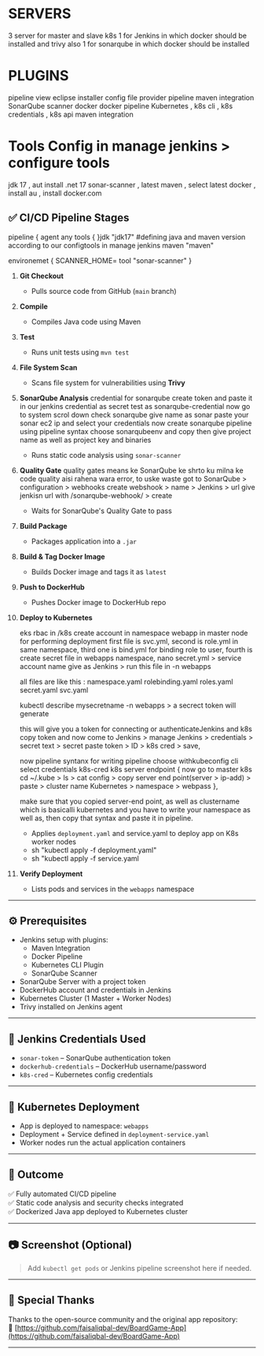 
# SERVERS
3 server for master and slave k8s 
1 for Jenkins in which docker should be installed and trivy also
1 for sonarqube in which docker should be installed 

# PLUGINS 
pipeline view
eclipse installer 
config file provider
pipeline maven integration
SonarQube scanner
docker
docker pipeline
Kubernetes , k8s cli , k8s credentials , k8s api
maven integration

# Tools Config in manage jenkins > configure tools
jdk 17 , aut install .net 17
sonar-scanner , latest
maven , select latest
docker , install au , install docker.com 



## ✅ CI/CD Pipeline Stages
pipeline {
agent any
tools {
}jdk "jdk17"  #defining java and maven version according to our configtools in manage jenkins
maven "maven"

environemet {
SCANNER_HOME= tool "sonar-scanner"
}

1. **Git Checkout**
   - Pulls source code from GitHub (`main` branch)

2. **Compile**
   - Compiles Java code using Maven

3. **Test**
   - Runs unit tests using `mvn test`

4. **File System Scan**
   - Scans file system for vulnerabilities using **Trivy**

5. **SonarQube Analysis**
     credential for sonarqube create token and paste it in our jenkins credential as secret test as sonarqube-credential
     now go to system scrol down check sonarqube give name as sonar 
     paste your sonar ec2  ip and select your credentials
     now create sonarqube pipeline using pipeline syntax choose sonarqubeenv and copy then give project name as well as project key and binaries
   - Runs static code analysis using `sonar-scanner`

6. **Quality Gate**
     quality gates means ke SonarQube ke shrto ku milna ke code quality aisi rahena wara error, to uske waste got to SonarQube > configuration > webhooks create webshook > name > Jenkins > url give jenkisn url with /sonarqube-webhook/ > create

   - Waits for SonarQube's Quality Gate to pass

7. **Build Package**
   - Packages application into a `.jar`

8. **Build & Tag Docker Image**
   - Builds Docker image and tags it as `latest`

9. **Push to DockerHub**
   - Pushes Docker image to DockerHub repo

10. **Deploy to Kubernetes**

    eks rbac 
    in /k8s create account in namespace webapp in master node for performing deployment 
    first file is svc.yml,
    second is role.yml in same namespace, 
    third one is bind.yml for binding role to user,
    fourth is create secret file in webapps namespace,
    nano secret.yml  > service account name give as Jenkins >  run this file in -n webapps

    all files are like this :
    namespace.yaml  rolebinding.yaml  roles.yaml  secret.yaml  svc.yaml
    
    kubectl describe mysecretname -n webapps  > a secrect token will generate

    this will give you a token for connecting or authenticateJenkins and k8s copy token and
    now come to Jenkins > manage Jenkins > credentials > secret text > secret paste token > ID > k8s cred > save,
   
    now pipeline syntanx  for writing pipeline choose  withkubeconfig cli
    select credentials k8s-cred
    k8s server endpoint {
    now go to master k8s cd ~/.kube > ls > cat config > copy server end point(server > ip-add) > paste > cluster name Kubernetes > namespace > webpass
    },

    make sure that you copied server-end point, as well as clustername which is basicalli kubernetes and you have to write your namespace as well as, then copy        that syntax and paste it in pipeline. 

    - Applies `deployment.yaml` and service.yaml to deploy app on K8s worker nodes
    - sh "kubectl apply -f deployment.yaml"
    -  sh "kubectl apply -f service.yaml

12. **Verify Deployment**
    - Lists pods and services in the `webapps` namespace

---

## ⚙️ Prerequisites

- Jenkins setup with plugins:
  - Maven Integration
  - Docker Pipeline
  - Kubernetes CLI Plugin
  - SonarQube Scanner
- SonarQube Server with a project token
- DockerHub account and credentials in Jenkins
- Kubernetes Cluster (1 Master + Worker Nodes)
- Trivy installed on Jenkins agent

---

## 🔐 Jenkins Credentials Used

- `sonar-token` – SonarQube authentication token
- `dockerhub-credentials` – DockerHub username/password
- `k8s-cred` – Kubernetes config credentials

---

## 🧠 Kubernetes Deployment

- App is deployed to namespace: `webapps`
- Deployment + Service defined in `deployment-service.yaml`
- Worker nodes run the actual application containers

---

## 📌 Outcome

✅ Fully automated CI/CD pipeline  
✅ Static code analysis and security checks integrated  
✅ Dockerized Java app deployed to Kubernetes cluster

---

## 📷 Screenshot (Optional)

> Add `kubectl get pods` or Jenkins pipeline screenshot here if needed.

---

## 🙏 Special Thanks

Thanks to the open-source community and the original app repository:  
🔗 [https://github.com/faisaliqbal-dev/BoardGame-App](https://github.com/faisaliqbal-dev/BoardGame-App)

---


